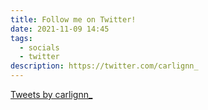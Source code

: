 ```yaml
---
title: Follow me on Twitter!
date: 2021-11-09 14:45
tags:
  - socials
  - twitter
description: https://twitter.com/carlignn_
---
```

<!--StartFragment-->

<a class="twitter-timeline" data-dnt="true" href="https://twitter.com/carlignn_?ref\_src=twsrc%5Etfw">Tweets by carlignn\_</a> <script async src="https://platform.twitter.com/widgets.js" charset="utf-8"></script>

<!--EndFragment-->